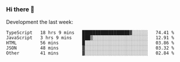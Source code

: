 ### Hi there 👋

Development the last week:
<!--START_SECTION:waka-->

```text
TypeScript   18 hrs 9 mins   ██████████████████▓░░░░░░   74.41 %
JavaScript   3 hrs 9 mins    ███▒░░░░░░░░░░░░░░░░░░░░░   12.91 %
HTML         56 mins         █░░░░░░░░░░░░░░░░░░░░░░░░   03.86 %
JSON         48 mins         ▓░░░░░░░░░░░░░░░░░░░░░░░░   03.32 %
Other        41 mins         ▓░░░░░░░░░░░░░░░░░░░░░░░░   02.84 %
```

<!--END_SECTION:waka-->

<!--
**JASONPANGGO/jasonpanggo** is a ✨ _special_ ✨ repository because its `README.md` (this file) appears on your GitHub profile.

Here are some ideas to get you started:

- 🔭 I’m currently working on ...
- 🌱 I’m currently learning ...
- 👯 I’m looking to collaborate on ...
- 🤔 I’m looking for help with ...
- 💬 Ask me about ...
- 📫 How to reach me: ...
- 😄 Pronouns: ...
- ⚡ Fun fact: ...
-->
